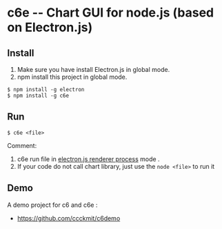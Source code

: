 # c6e -- Chart GUI for node.js (based on Electron.js)

## Install

1. Make sure you have install Electron.js in global mode.
2. npm install this project in global mode.

```
$ npm install -g electron
$ npm install -g c6e
```

## Run

```
$ c6e <file>
```

Comment: 

1. c6e run file in [electron.js renderer process](https://github.com/electron/electron/blob/master/docs/tutorial/quick-start.md#renderer-process) mode .
2. If your code do not call chart library, just use the `node <file>` to run it

## Demo

A demo project for c6 and c6e : 

* <https://github.com/ccckmit/c6demo>


